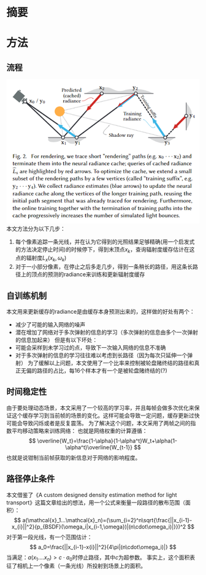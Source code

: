 # 摘要

# 方法
## 流程
![](pics/31.png)
本文方法分为以下几步：
1. 每个像素追踪一条光线，并在认为它得到的光照结果足够精确(用一个启发式的方法决定停止时间)的时候停下，得到末顶点$x_k$，查询辐射度缓存估计在这点的辐射度$L_x(x_k, \omega_k)$
2. 对于一小部分像素，在停止之后多走几步，得到一条稍长的路径，用这条长路径上的顶点的预测的radiance来训练和更新辐射度缓存
## 自训练机制
本文用来更新缓存的radiance是由缓存本身预测出来的，这样做的好处有两个：
+ 减少了可能的输入网络的噪声
+ 潜在增加了网络对于多次弹射的信息的学习（多次弹射的信息由多个一次弹射的信息加起来）
但是有以下坏处：
+ 可能会采样到未学习过的点，导致下一次输入网络的信息不准确
+ 对于多次弹射的信息的学习往往难以考虑到长路径（因为每次只延伸一个弹射）
为了缓解以上问题，本文使用了一个比率来控制被轮盘赌终结的路径和真正无偏的路径的占比，每16个样本才有一个是被轮盘赌终结的(?)

## 时间稳定性
由于要处理动态场景，本文采用了一个较高的学习率，并且每帧会做多次优化来保证这个缓存学习到当前帧的场景的变化。这样可能会导致一定问题，缓存更新过快可能会导致闪烁或者是反复震荡。
为了解决这个问题，本文采用了两帧之间的指数平均移动策略来训练网络：
也就是网络权重的计算遵循：
$$
\overline{W_t}=\frac{1-\alpha}{1-\alpha^t}W_t+\alpha(1-\alpha^t)\overline{W_{t-1}}
$$
也就是说钳制当前帧获取的新信息对于网络的影响程度。

## 路径停止条件
本文借鉴了《A custom designed density estimation method for light transport》这篇文章给出的想法，用一个公式来衡量一段路径的散布范围（面积）：
$$
a(\mathcal{x}_1...\mathcal{x}_n)=(\sum_{i=2}^n\sqrt{\frac{||x_{i-1}-x_{i}||^2}{p_{BSDF}(\omega_i|x_{i-1,\omega})|(n\cdot\omega_i)|}})^2
$$
对于第一段光线，有一个范围估计：
$$
a_0=\frac{||x_{i-1}-x{i}||^2}{4\pi|(n\cdot\omega_i)|}
$$
当满足：$a(x_1....x_n)>c\cdot a_0$时停止路径，其中$c$为超参数。
事实上，这个面积表征了相机上一个像素（一条光线）所投射到场景上的面积。
